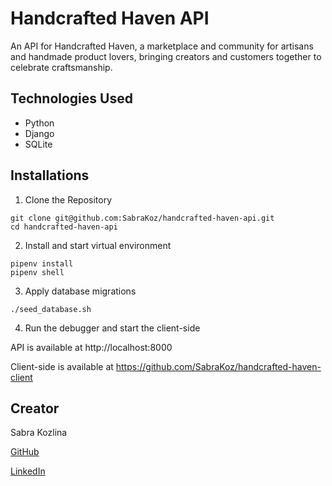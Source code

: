 # Handcrafted Haven API

An API for Handcrafted Haven, a marketplace and community for artisans and handmade product lovers, bringing creators and customers together to celebrate craftsmanship.

## Technologies Used

* Python
* Django
* SQLite

## Installations

1. Clone the Repository

```
git clone git@github.com:SabraKoz/handcrafted-haven-api.git
cd handcrafted-haven-api
```

2. Install and start virtual environment

```
pipenv install
pipenv shell
```

3. Apply database migrations

```
./seed_database.sh
```

4. Run the debugger and start the client-side

API is available at http://localhost:8000

Client-side is available at https://github.com/SabraKoz/handcrafted-haven-client

## Creator

Sabra Kozlina 

[GitHub](https://github.com/SabraKoz)

[LinkedIn](https://www.linkedin.com/in/sabra-kozlina)
